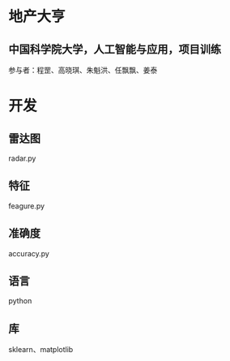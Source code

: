 # 地产大亨


## 中国科学院大学，人工智能与应用，项目训练


参与者：程罡、高晓琪、朱魁洪、任飘飘、姜泰


# 开发

## 雷达图


radar.py


## 特征


feagure.py


## 准确度


accuracy.py

## 语言


python


## 库


sklearn、matplotlib
